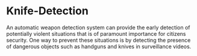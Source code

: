 # Knife-Detection
 An automatic weapon detection system can provide the early detection of potentially violent situations that is of paramount importance for citizens security. One way to prevent these situations is by detecting the presence of dangerous objects such as handguns and knives in surveillance videos.
